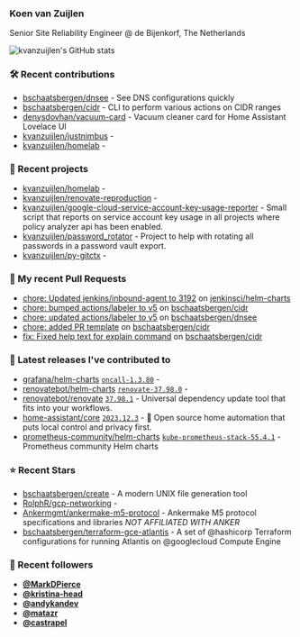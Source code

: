 ### Koen van Zuijlen

Senior Site Reliability Engineer @ de Bijenkorf, The Netherlands

![kvanzuijlen's GitHub stats](https://github-readme-stats.vercel.app/api?username=kvanzuijlen&show=reviews,discussions_started,discussions_answered,prs_merged,prs_merged_percentage&show_icons=true&theme=dark&cache_seconds=86400)

### 🛠️ Recent contributions

- [bschaatsbergen/dnsee](https://github.com/bschaatsbergen/dnsee) - See DNS configurations quickly
- [bschaatsbergen/cidr](https://github.com/bschaatsbergen/cidr) - CLI to perform various actions on CIDR ranges
- [denysdovhan/vacuum-card](https://github.com/denysdovhan/vacuum-card) - Vacuum cleaner card for Home Assistant Lovelace UI
- [kvanzuijlen/justnimbus](https://github.com/kvanzuijlen/justnimbus) - 
- [kvanzuijlen/homelab](https://github.com/kvanzuijlen/homelab) - 

### 🌱 Recent projects

- [kvanzuijlen/homelab](https://github.com/kvanzuijlen/homelab) - 
- [kvanzuijlen/renovate-reproduction](https://github.com/kvanzuijlen/renovate-reproduction) - 
- [kvanzuijlen/google-cloud-service-account-key-usage-reporter](https://github.com/kvanzuijlen/google-cloud-service-account-key-usage-reporter) - Small script that reports on service account key usage in all projects where policy analyzer api has been enabled.
- [kvanzuijlen/password_rotator](https://github.com/kvanzuijlen/password_rotator) - Project to help with rotating all passwords in a password vault export.
- [kvanzuijlen/py-gitctx](https://github.com/kvanzuijlen/py-gitctx) - 

### 🚧 My recent Pull Requests

- [chore: Updated jenkins/inbound-agent to 3192](https://github.com/jenkinsci/helm-charts/pull/968) on [jenkinsci/helm-charts](https://github.com/jenkinsci/helm-charts)
- [chore: bumped actions/labeler to v5](https://github.com/bschaatsbergen/cidr/pull/87) on [bschaatsbergen/cidr](https://github.com/bschaatsbergen/cidr)
- [chore: updated actions/labeler to v5](https://github.com/bschaatsbergen/dnsee/pull/29) on [bschaatsbergen/dnsee](https://github.com/bschaatsbergen/dnsee)
- [chore: added PR template](https://github.com/bschaatsbergen/cidr/pull/86) on [bschaatsbergen/cidr](https://github.com/bschaatsbergen/cidr)
- [fix: Fixed help text for explain command](https://github.com/bschaatsbergen/cidr/pull/85) on [bschaatsbergen/cidr](https://github.com/bschaatsbergen/cidr)

### 🚀 Latest releases I've contributed to

- [grafana/helm-charts](https://github.com/grafana/helm-charts) [`oncall-1.3.80`](https://github.com/grafana/helm-charts/releases/tag/oncall-1.3.80) - 
- [renovatebot/helm-charts](https://github.com/renovatebot/helm-charts) [`renovate-37.98.0`](https://github.com/renovatebot/helm-charts/releases/tag/renovate-37.98.0) - 
- [renovatebot/renovate](https://github.com/renovatebot/renovate) [`37.98.1`](https://github.com/renovatebot/renovate/releases/tag/37.98.1) - Universal dependency update tool that fits into your workflows.
- [home-assistant/core](https://github.com/home-assistant/core) [`2023.12.3`](https://github.com/home-assistant/core/releases/tag/2023.12.3) - :house_with_garden: Open source home automation that puts local control and privacy first.
- [prometheus-community/helm-charts](https://github.com/prometheus-community/helm-charts) [`kube-prometheus-stack-55.4.1`](https://github.com/prometheus-community/helm-charts/releases/tag/kube-prometheus-stack-55.4.1) - Prometheus community Helm charts

### ⭐ Recent Stars

- [bschaatsbergen/create](https://github.com/bschaatsbergen/create) - A modern UNIX file generation tool
- [RolphR/gcp-networking](https://github.com/RolphR/gcp-networking) - 
- [Ankermgmt/ankermake-m5-protocol](https://github.com/Ankermgmt/ankermake-m5-protocol) - Ankermake M5 protocol specifications and libraries *NOT AFFILIATED WITH ANKER*
- [bschaatsbergen/terraform-gce-atlantis](https://github.com/bschaatsbergen/terraform-gce-atlantis) - A set of @hashicorp Terraform configurations for running Atlantis on @googlecloud Compute Engine

### 👀 Recent followers

- [**@MarkDPierce**](https://github.com/MarkDPierce)
- [**@kristina-head**](https://github.com/kristina-head)
- [**@andykandev**](https://github.com/andykandev)
- [**@matazr**](https://github.com/matazr)
- [**@castrapel**](https://github.com/castrapel)
